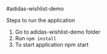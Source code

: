 #adidas-wishlist-demo

Steps to run the application

1) Go to adidas-wishlist-demo folder
2) Run `npm install`
3) To start application npm start